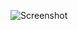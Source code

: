 ![Screenshot](https://raw.githubusercontent.com/Cryakl/Ultimate-RAT-Collection/refs/heads/main/BackAtTack/BackAtTack%20v1.5/Screenshot.png)
